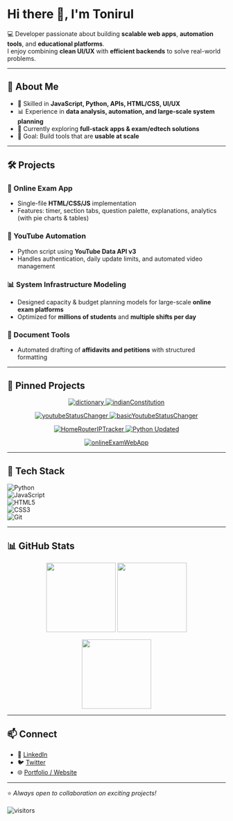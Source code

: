 # Hi there 👋, I'm Tonirul

💻 Developer passionate about building **scalable web apps**, **automation tools**, and **educational platforms**.  
I enjoy combining **clean UI/UX** with **efficient backends** to solve real-world problems.  

---

## 🚀 About Me
- 🔧 Skilled in **JavaScript, Python, APIs, HTML/CSS, UI/UX**  
- 📊 Experience in **data analysis, automation, and large-scale system planning**  
- 🌱 Currently exploring **full-stack apps & exam/edtech solutions**  
- 🎯 Goal: Build tools that are **usable at scale**  

---

## 🛠️ Projects
### 📘 Online Exam App  
- Single-file **HTML/CSS/JS** implementation  
- Features: timer, section tabs, question palette, explanations, analytics (with pie charts & tables)  

### 🤖 YouTube Automation  
- Python script using **YouTube Data API v3**  
- Handles authentication, daily update limits, and automated video management  

### 📊 System Infrastructure Modeling  
- Designed capacity & budget planning models for large-scale **online exam platforms**  
- Optimized for **millions of students** and **multiple shifts per day**  

### 📄 Document Tools  
- Automated drafting of **affidavits and petitions** with structured formatting  

---

## 📌 Pinned Projects
<p align="center">
  <a href="https://github.com/tonirul/dictionary">
    <img src="https://github-readme-stats.vercel.app/api/pin/?username=tonirul&repo=dictionary&theme=tokyonight" alt="dictionary"/>
  </a>
  <a href="https://github.com/tonirul/indianConstitution">
    <img src="https://github-readme-stats.vercel.app/api/pin/?username=tonirul&repo=indianConstitution&theme=tokyonight" alt="indianConstitution"/>
  </a>
</p>

<p align="center">
  <a href="https://github.com/tonirul/youtubeStatusChanger">
    <img src="https://github-readme-stats.vercel.app/api/pin/?username=tonirul&repo=youtubeStatusChanger&theme=tokyonight" alt="youtubeStatusChanger"/>
  </a>
  <a href="https://github.com/tonirul/basicYoutubeStatusChanger">
    <img src="https://github-readme-stats.vercel.app/api/pin/?username=tonirul&repo=basicYoutubeStatusChanger&theme=tokyonight" alt="basicYoutubeStatusChanger"/>
  </a>
</p>

<p align="center">
  <a href="https://github.com/tonirul/HomeRouterIPTracker">
    <img src="https://github-readme-stats.vercel.app/api/pin/?username=tonirul&repo=HomeRouterIPTracker&theme=tokyonight" alt="HomeRouterIPTracker"/>
  </a>
  <a href="https://github.com/tonirul/Python-Updated">
    <img src="https://github-readme-stats.vercel.app/api/pin/?username=tonirul&repo=Python-Updated&theme=tokyonight" alt="Python Updated"/>
  </a>
</p>

<p align="center">
  <a href="https://github.com/tonirul/onlineExamWebApp">
    <img src="https://github-readme-stats.vercel.app/api/pin/?username=tonirul&repo=onlineExamWebApp&theme=tokyonight" alt="onlineExamWebApp"/>
  </a>
</p>

---

## 🧰 Tech Stack
![Python](https://img.shields.io/badge/-Python-3776AB?style=for-the-badge&logo=python&logoColor=white)  
![JavaScript](https://img.shields.io/badge/-JavaScript-F7DF1E?style=for-the-badge&logo=javascript&logoColor=black)  
![HTML5](https://img.shields.io/badge/-HTML5-E34F26?style=for-the-badge&logo=html5&logoColor=white)  
![CSS3](https://img.shields.io/badge/-CSS3-1572B6?style=for-the-badge&logo=css3&logoColor=white)  
![Git](https://img.shields.io/badge/-Git-F05032?style=for-the-badge&logo=git&logoColor=white)  

---

## 📊 GitHub Stats
<p align="center">
  <img src="https://github-readme-stats.vercel.app/api?username=tonirul&show_icons=true&theme=tokyonight" height="160px"/>
  <img src="https://github-readme-stats.vercel.app/api/top-langs/?username=tonirul&layout=compact&theme=tokyonight" height="160px"/>
</p>

<p align="center">
  <img src="https://github-readme-streak-stats.herokuapp.com/?user=tonirul&theme=tokyonight" height="160px"/>
</p>

---

## 📫 Connect
- 💼 [LinkedIn](https://www.linkedin.com/in/tonirul-islam-2279b224a/)  
- 🐦 [Twitter](https://x.com/TonirulIsl1722)  
- 🌐 [Portfolio / Website](#)  

---

⭐️ *Always open to collaboration on exciting projects!*  
<br>
![visitors](https://visitor-badge.laobi.icu/badge?page_id=tonirul.tonirul)
